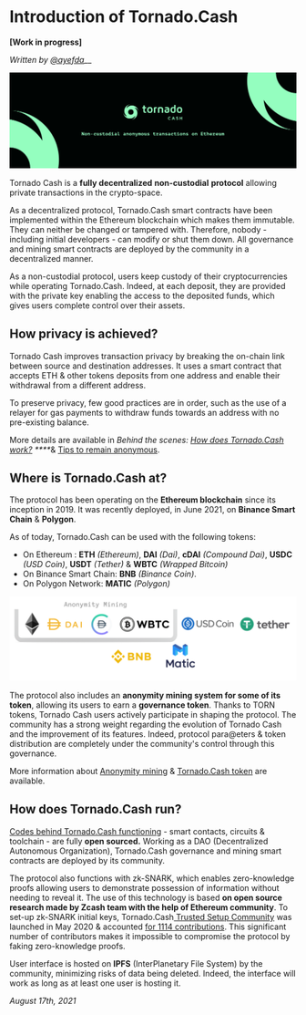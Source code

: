 # Introduction of Tornado.Cash

**\[Work in progress\]**

_Written by_ [_@ayefda_](https://torn.community/u/ayefda)\_\_

![](.gitbook/assets/image.png)

Tornado Cash is a **fully decentralized** **non-custodial** **protocol** allowing private transactions in the crypto-space. 

As a decentralized protocol, Tornado.Cash smart contracts have been implemented within the Ethereum blockchain which makes them immutable. They can neither be changed or tampered with. Therefore, nobody - including initial developers - can modify or shut them down. All governance and mining smart contracts are deployed by the community in a decentralized manner.

As a non-custodial protocol, users keep custody of their cryptocurrencies while operating Tornado.Cash. Indeed, at each deposit, they are provided with the private key enabling the access to the deposited funds, which gives users complete control over their assets.

## How privacy is achieved?

Tornado Cash improves transaction privacy by breaking the on-chain link between source and destination addresses. It uses a smart contract that accepts ETH & other tokens deposits from one address and enable their withdrawal from a different address.

To preserve privacy, few good practices are in order, such as the use of a relayer for gas payments to withdraw funds towards an address with no pre-existing balance. 

More details are available in _Behind the scenes:_ [_How does Tornado.Cash work?_](how-does-tornado.cash-work.md) _****_& [Tips to remain anonymous](tips-to-remain-anonymous.md).

## Where is Tornado.Cash at?

The protocol has been operating on the **Ethereum blockchain** since its inception in 2019. It was recently deployed, in June 2021, on **Binance Smart Chain** & **Polygon**.

As of today, Tornado.Cash can be used with the following tokens:

* On Ethereum : **ETH** _\(Ethereum\)_, **DAI** _\(Dai\)_, **cDAI** _\(Compound Dai\)_, **USDC** _\(USD Coin\)_, **USDT** _\(Tether\)_ & **WBTC** _\(Wrapped Bitcoin\)_
* On Binance Smart Chain: **BNB** _\(Binance Coin\)_.
* On Polygon Network: **MATIC** _\(Polygon\)_

![](.gitbook/assets/non-custodial-anonymous-transactions-on-ethereum-3-.png)

The protocol also includes an **anonymity mining system for some of its token**, allowing its users to earn a **governance token**. Thanks to TORN tokens, Tornado Cash users actively participate in shaping the protocol. The community has a strong weight regarding the evolution of Tornado Cash and the improvement of its features. Indeed, protocol para@eters & token distribution are completely under the community's control through this governance.

More information about [Anonymity mining](anonymity-mining.md) & [Tornado.Cash token](torn.md) are available.

## How does Tornado.Cash run?

[Codes behind Tornado.Cash functioning](https://github.com/tornadocash) - smart contacts, circuits & toolchain -  are fully **open sourced.** Working as a DAO \(Decentralized Autonomous Organization\), Tornado.Cash governance and mining smart contracts are deployed by its community.

The protocol also functions with zk-SNARK, which enables zero-knowledge proofs allowing users to demonstrate possession of information without needing to reveal it. The use of this technology is based **on open source research made by Zcash team with the help of Ethereum community**. To set-up zk-SNARK initial keys, Tornado.Cash[ Trusted Setup Community](https://tornado-cash.medium.com/tornado-cash-trusted-setup-ceremony-b846e1e00be1) was launched in May 2020 & accounted [for 1114 contributions](https://tornado-cash.medium.com/the-biggest-trusted-setup-ceremony-in-the-world-3c6ab9c8fffa). This significant number of contributors makes it impossible to compromise the protocol by faking zero-knowledge proofs.

User interface is hosted on **IPFS** \(InterPlanetary File System\) by the community, minimizing risks of data being deleted. Indeed, the interface will work as long as at least one user is hosting it. 

_August 17th, 2021_

